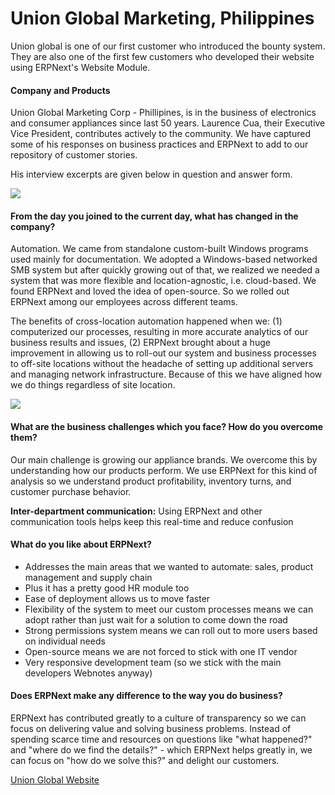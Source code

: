 # Union Global Marketing, Philippines

Union global is one of our first customer who introduced the bounty system. They are also one of the first few customers who developed their website using ERPNext's Website Module.

#### Company and Products

Union Global Marketing Corp - Phillipines, is in the business of electronics and consumer appliances since last 50 years. Laurence Cua, their Executive Vice President, contributes actively to the community. We have captured some of his responses on business practices and ERPNext to add to our repository of customer stories.

His interview excerpts are given below in question and answer form.

<img src="/assets/frappe_io/images/stories/laurence.jpg" class="img-responsive" style="max-width: 300px;">

#### From the day you joined to the current day, what has changed in the company?

Automation. We came from standalone custom-built Windows programs used mainly for documentation.  We  adopted a Windows-based networked SMB system but after quickly growing out of that, we realized we needed a system that was more flexible and location-agnostic, i.e. cloud-based. We found ERPNext and loved the idea of open-source. So we rolled out ERPNext among our employees across different teams.

The benefits of cross-location automation happened when we: (1) computerized our processes, resulting in more accurate analytics of our business results and issues, (2) ERPNext brought about a huge improvement in allowing us to roll-out our system and business processes to off-site locations without the headache of setting up additional servers and managing network infrastructure. Because of this we have aligned how we do things regardless of site location.

<img src="/assets/frappe_io/images/erpnext/unionglobal-coffeemaker.jpg" class="img-responsive" style="max-width: 200px;">

#### What are the business challenges which you face? How do you overcome them?

Our main challenge is growing our appliance brands. We overcome this by understanding how our products perform. We use ERPNext for this kind of analysis so we understand product profitability, inventory turns, and customer purchase behavior.

__Inter-department communication:__ Using ERPNext and other communication tools helps keep this real-time and reduce confusion

#### What do you like about ERPNext?

* Addresses the main areas that we wanted to automate: sales, product management and supply chain
* Plus it has a pretty good HR module too
* Ease of deployment allows us to move faster
* Flexibility of the system to meet our custom processes means we can adopt rather than just wait for a solution to come down the road
* Strong permissions system means we can roll out to more users based on individual needs
* Open-source means we are not forced to stick with one IT vendor
* Very responsive development team (so we stick with the main developers Webnotes anyway)

#### Does ERPNext make any difference to the way you do business?
ERPNext has contributed greatly to a culture of transparency so we can focus on delivering value and solving business problems. Instead of spending scarce time and resources on questions like "what happened?" and "where do we find the details?" - which ERPNext helps greatly in, we can focus on "how do we solve this?" and delight our customers.

[Union Global Website](http://www.union.ph/)
